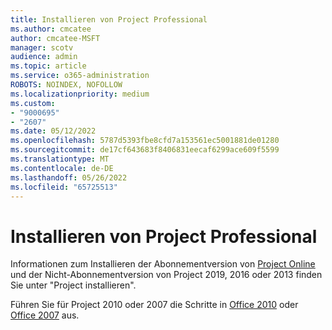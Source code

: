 ```yaml
---
title: Installieren von Project Professional
ms.author: cmcatee
author: cmcatee-MSFT
manager: scotv
audience: admin
ms.topic: article
ms.service: o365-administration
ROBOTS: NOINDEX, NOFOLLOW
ms.localizationpriority: medium
ms.custom:
- "9000695"
- "2607"
ms.date: 05/12/2022
ms.openlocfilehash: 5787d5393fbe8cfd7a153561ec5001881de01280
ms.sourcegitcommit: de17cf643683f8406831eecaf6299ace609f5599
ms.translationtype: MT
ms.contentlocale: de-DE
ms.lasthandoff: 05/26/2022
ms.locfileid: "65725513"
---
```

# <a name="install-project-professional"></a>Installieren von Project Professional

Informationen zum Installieren der Abonnementversion von [Project Online](https://support.microsoft.com/office/install-project-7059249b-d9fe-4d61-ab96-5c5bf435f281) und der Nicht-Abonnementversion von Project 2019, 2016 oder 2013 finden Sie unter "Project installieren".

Führen Sie für Project 2010 oder 2007 die Schritte in [Office 2010](https://support.microsoft.com/office/install-office-2010-1b8f3c9b-bdd2-4a4f-8c88-aa756546529d) oder [Office 2007](https://support.microsoft.com/office/install-office-2007-88a8e329-3335-4f82-abb2-ecea3e319657) aus.
